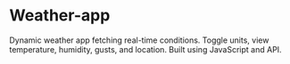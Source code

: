 # Weather-app
Dynamic weather app fetching real-time conditions. Toggle units, view temperature, humidity, gusts, and location. Built using JavaScript and API.
